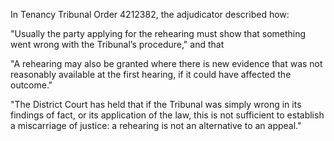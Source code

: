 In Tenancy Tribunal Order 4212382, the adjudicator described how:

"Usually the party applying for the rehearing must show that something went wrong with the Tribunal’s procedure," and that

"A rehearing may also be granted where there is new evidence that was not reasonably available at the first hearing, if it could have affected the outcome."

"The District Court has held that if the Tribunal was simply wrong in its findings of fact, or its application of the law, this is not sufficient to establish a miscarriage of justice: a rehearing is not an alternative to an appeal."